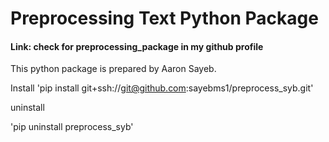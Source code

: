 # Preprocessing Text Python Package
#### Link: check for preprocessing_package in my github profile

This python package is prepared by Aaron Sayeb. 

Install
'pip install git+ssh://git@github.com:sayebms1/preprocess_syb.git'

uninstall

'pip uninstall preprocess_syb'